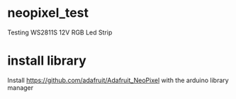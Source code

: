 # neopixel_test
Testing WS2811S 12V RGB Led Strip 

# install library
Install https://github.com/adafruit/Adafruit_NeoPixel with the arduino library manager


